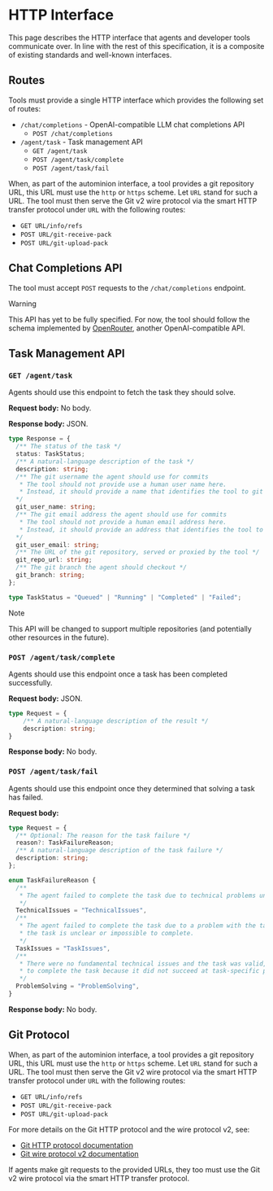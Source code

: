 # HTTP Interface

This page describes the HTTP interface that agents and developer tools communicate over.
In line with the rest of this specification, it is a composite of existing standards and well-known interfaces.

## Routes

Tools must provide a single HTTP interface which provides the following set of routes:

* `/chat/completions` - OpenAI-compatible LLM chat completions API
    * `POST /chat/completions`
* `/agent/task` - Task management API
    * `GET /agent/task`
    * `POST /agent/task/complete`
    * `POST /agent/task/fail`

When, as part of the autominion interface, a tool provides a git repository URL, this URL must use the `http` or `https` scheme.
Let `URL` stand for such a URL.
The tool must then serve the Git v2 wire protocol via the smart HTTP transfer protocol under `URL` with the following routes:

* `GET URL/info/refs`
* `POST URL/git-receive-pack`
* `POST URL/git-upload-pack`

## Chat Completions API

The tool must accept `POST` requests to the `/chat/completions` endpoint.

> [!WARNING]
> This API has yet to be fully specified.
> For now, the tool should follow the schema implemented by [OpenRouter](https://openrouter.ai/docs/api-reference/overview), another OpenAI-compatible API.

## Task Management API

### `GET /agent/task`

Agents should use this endpoint to fetch the task they should solve.

**Request body:** No body.

**Response body:** JSON.

```ts
type Response = {
  /** The status of the task */
  status: TaskStatus;
  /** A natural-language description of the task */
  description: string;
  /** The git username the agent should use for commits
   * The tool should not provide use a human user name here.
   * Instead, it should provide a name that identifies the tool to git services relevant to the tool.
  */
  git_user_name: string;
  /** The git email address the agent should use for commits
   * The tool should not provide a human email address here.
   * Instead, it should provide an address that identifies the tool to git services relevant to the tool.
  */
  git_user_email: string;
  /** The URL of the git repository, served or proxied by the tool */
  git_repo_url: string;
  /** The git branch the agent should checkout */
  git_branch: string;
};

type TaskStatus = "Queued" | "Running" | "Completed" | "Failed";
```

> [!NOTE]
> This API will be changed to support multiple repositories (and potentially other resources in the future).

### `POST /agent/task/complete`

Agents should use this endpoint once a task has been completed successfully.

**Request body:** JSON.

```ts
type Request = {
    /** A natural-language description of the result */
    description: string;
}
```

**Response body:** No body.

### `POST /agent/task/fail`

Agents should use this endpoint once they determined that solving a task has failed.

**Request body:**

```ts
type Request = {
  /** Optional: The reason for the task failure */
  reason?: TaskFailureReason;
  /** A natural-language description of the task failure */
  description: string;
};

enum TaskFailureReason {
  /**
   * The agent failed to complete the task due to technical problems unrelated to the task itself.
   */
  TechnicalIssues = "TechnicalIssues",
  /**
   * The agent failed to complete the task due to a problem with the task itself, e.g. because
   * the task is unclear or impossible to complete.
   */
  TaskIssues = "TaskIssues",
  /**
   * There were no fundamental technical issues and the task was valid, but the agent still failed
   * to complete the task because it did not succeed at task-specific problem-solving.
   */
  ProblemSolving = "ProblemSolving",
}
```

**Response body:** No body.

## Git Protocol

When, as part of the autominion interface, a tool provides a git repository URL, this URL must use the `http` or `https` scheme.
Let `URL` stand for such a URL.
The tool must then serve the Git v2 wire protocol via the smart HTTP transfer protocol under `URL` with the following routes:

* `GET URL/info/refs`
* `POST URL/git-receive-pack`
* `POST URL/git-upload-pack`

For more details on the Git HTTP protocol and the wire protocol v2, see:

* [Git HTTP protocol documentation](https://git-scm.com/docs/http-protocol)
* [Git wire protocol v2 documentation](https://git-scm.com/docs/protocol-v2)

If agents make git requests to the provided URLs, they too must use the Git v2 wire protocol via the smart HTTP transfer protocol.
